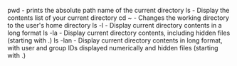 pwd - prints the absolute path name of the current directory
ls - Display the contents list of your current directory
cd ~ - Changes the working directory to the user's home directory
ls -l - Display current directory contents in a long format
ls -la - Display current directory contents, including hidden files (starting with .) 
ls -lan - Display current directory contents in long format, with user and group IDs displayed numerically and hidden files (starting with .)
